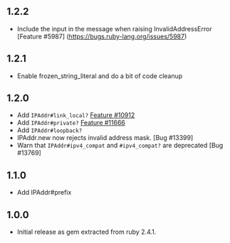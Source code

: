 1.2.2
-----

- Include the input in the message when raising InvalidAddressError [Feature #5987] (https://bugs.ruby-lang.org/issues/5987)

1.2.1
-----

- Enable frozen_string_literal and do a bit of code cleanup

1.2.0
-----

- Add `IPAddr#link_local?` [Feature #10912](https://bugs.ruby-lang.org/issues/10912)
- Add `IPAddr#private?` [Feature #11666](https://bugs.ruby-lang.org/issues/11666)
- Add `IPAddr#loopback?`
- IPAddr.new now rejects invalid address mask. [Bug #13399]
- Warn that `IPAddr#ipv4_compat` and `#ipv4_compat?` are deprecated [Bug #13769]

1.1.0
-----

- Add IPAddr#prefix

1.0.0
-----

- Initial release as gem extracted from ruby 2.4.1.
